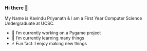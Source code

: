 ### Hi there 👋

My Name is Kavindu Priyanath & I am a First Year Computer Science Undergraduate at UCSC.

<!--
**kavi0000/kavi0000** is a ✨ _special_ ✨ repository because its `README.md` (this file) appears on your GitHub profile.

Here are some ideas to get you started:
-->

- 🔭 I’m currently working on a Pygame project
- 🌱 I’m currently learning many things
- ⚡ Fun fact: I enjoy making new things
<!--
- 👯 I’m looking to collaborate on ...
- 🤔 I’m looking for help with ...
- 💬 Ask me about ...
- 📫 How to reach me: ...
- 😄 Pronouns: ...
-->




